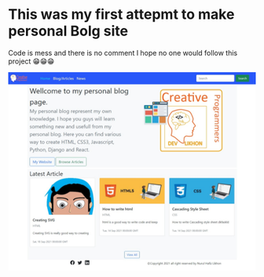 # This was my first attepmt to make personal Bolg site

Code is mess and there is no comment I hope no one would follow this project 😁😁😁

![This is the IMG of the site](demo.jpeg)